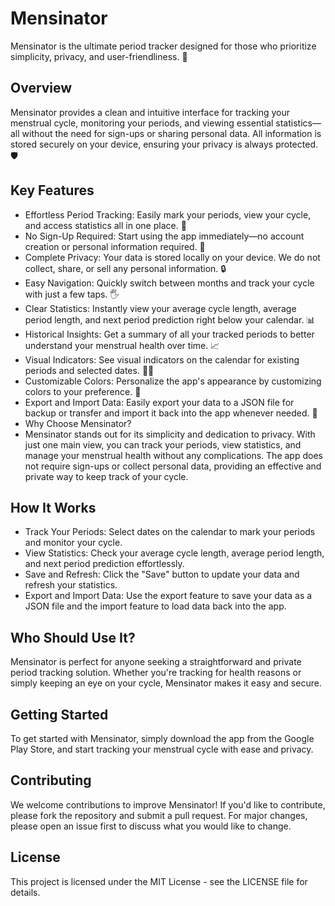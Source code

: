 # Mensinator
Mensinator is the ultimate period tracker designed for those who prioritize simplicity, privacy, and user-friendliness. 🌟

## Overview
Mensinator provides a clean and intuitive interface for tracking your menstrual cycle, monitoring your periods, and viewing essential statistics—all without the need for sign-ups or sharing personal data. All information is stored securely on your device, ensuring your privacy is always protected. 🛡️

## Key Features
- Effortless Period Tracking: Easily mark your periods, view your cycle, and access statistics all in one place. 📅
- No Sign-Up Required: Start using the app immediately—no account creation or personal information required. 🎉
- Complete Privacy: Your data is stored locally on your device. We do not collect, share, or sell any personal information. 🔒
- Easy Navigation: Quickly switch between months and track your cycle with just a few taps. 🖐️
- Clear Statistics: Instantly view your average cycle length, average period length, and next period prediction right below your calendar. 📊
- Historical Insights: Get a summary of all your tracked periods to better understand your menstrual health over time. 📈
- Visual Indicators: See visual indicators on the calendar for existing periods and selected dates. 🔴🔵
- Customizable Colors: Personalize the app's appearance by customizing colors to your preference. 🎨
- Export and Import Data: Easily export your data to a JSON file for backup or transfer and import it back into the app whenever needed. 📂
- Why Choose Mensinator?
- Mensinator stands out for its simplicity and dedication to privacy. With just one main view, you can track your periods, view statistics, and manage your menstrual health without any complications. The app does not require sign-ups or collect personal data, providing an effective and private way to keep track of your cycle.

## How It Works
- Track Your Periods: Select dates on the calendar to mark your periods and monitor your cycle.
- View Statistics: Check your average cycle length, average period length, and next period prediction effortlessly.
- Save and Refresh: Click the "Save" button to update your data and refresh your statistics.
- Export and Import Data: Use the export feature to save your data as a JSON file and the import feature to load data back into the app.
  
## Who Should Use It?
Mensinator is perfect for anyone seeking a straightforward and private period tracking solution. Whether you're tracking for health reasons or simply keeping an eye on your cycle, Mensinator makes it easy and secure.

## Getting Started
To get started with Mensinator, simply download the app from the Google Play Store, and start tracking your menstrual cycle with ease and privacy.

## Contributing
We welcome contributions to improve Mensinator! If you'd like to contribute, please fork the repository and submit a pull request. For major changes, please open an issue first to discuss what you would like to change.

## License
This project is licensed under the MIT License - see the LICENSE file for details.
